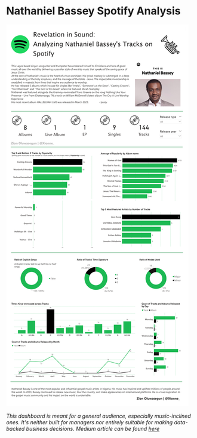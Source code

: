 # Nathaniel Bassey Spotify Analysis
 
![](https://github.com/Zion-Zion/Nathaniel-Bassey-Spotify-Analysis/blob/main/Nathaniel%20Bassey%20Dashboard.png)

_This dashboard is meant for a general audience, especially music-inclined ones. It's neither built for managers nor entirely suitable for making data-backed business decisions._
_Medium article can be found [here](https://medium.com/@oluwasegunzion/revelation-in-sound-a98d7e54959e)_
